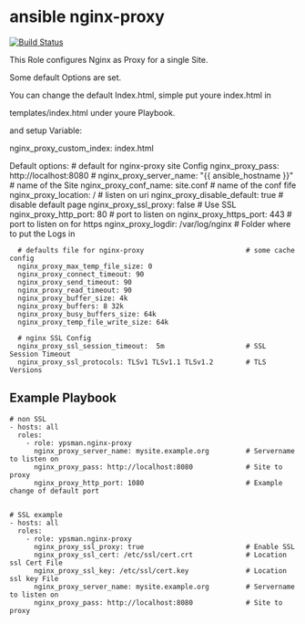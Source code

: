 ansible nginx-proxy
===================
[![Build Status](https://travis-ci.org/ypsman/ansible-nginx-proxy.svg?branch=master)](https://travis-ci.org/ypsman/ansible-nginx-proxy)

This Role configures Nginx as Proxy for a single Site.

Some default Options are set.

You can change the default Index.html, simple put youre index.html in

templates/index.html under youre Playbook.

and setup Variable:

nginx_proxy_custom_index: index.html


Default options:
      # default for nginx-proxy site Config
      nginx_proxy_pass: http://localhost:8080                 #
      nginx_proxy_server_name: "{{ ansible_hostname }}"       # name of the Site
      nginx_proxy_conf_name: site.conf                        # name of the conf fife
      nginx_proxy_location: /                                 # listen on uri
      nginx_proxy_disable_default: true                       # disable default page
      nginx_proxy_ssl_proxy: false                            # Use SSL
      nginx_proxy_http_port: 80                               # port to listen on
      nginx_proxy_https_port: 443                             # port to listen on for https
      nginx_proxy_logdir: /var/log/nginx                      # Folder where to put the Logs in

      # defaults file for nginx-proxy                         # some cache config
      nginx_proxy_max_temp_file_size: 0  
      nginx_proxy_connect_timeout: 90
      nginx_proxy_send_timeout: 90
      nginx_proxy_read_timeout: 90
      nginx_proxy_buffer_size: 4k
      nginx_proxy_buffers: 8 32k
      nginx_proxy_busy_buffers_size: 64k
      nginx_proxy_temp_file_write_size: 64k

      # nginx SSL Config
      nginx_proxy_ssl_session_timeout:  5m                    # SSL Session Timeout
      nginx_proxy_ssl_protocols: TLSv1 TLSv1.1 TLSv1.2        # TLS Versions


Example Playbook
----------------

    # non SSL
    - hosts: all
      roles:
        - role: ypsman.nginx-proxy
          nginx_proxy_server_name: mysite.example.org         # Servername to listen on  
          nginx_proxy_pass: http://localhost:8080             # Site to proxy
          nginx_proxy_http_port: 1080                         # Example change of default port


    # SSL example
    - hosts: all
      roles:
        - role: ypsman.nginx-proxy
          nginx_proxy_ssl_proxy: true                         # Enable SSL
          nginx_proxy_ssl_cert: /etc/ssl/cert.crt             # Location ssl Cert File
          nginx_proxy_ssl_key: /etc/ssl/cert.key              # Location ssl key File
          nginx_proxy_server_name: mysite.example.org         # Servername to listen on  
          nginx_proxy_pass: http://localhost:8080             # Site to proxy
